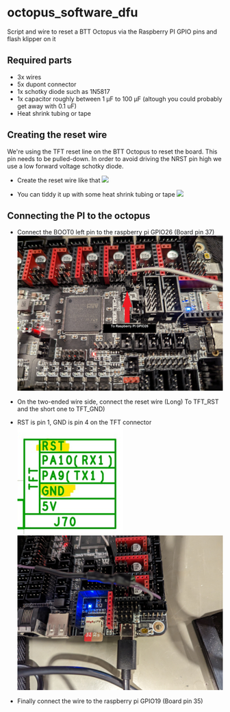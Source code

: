 # octopus_software_dfu
Script and wire to reset a BTT Octopus via the Raspberry PI GPIO pins and flash klipper on it

## Required parts
- 3x wires
- 5x dupont connector
- 1x schotky diode such as 1N5817
- 1x capacitor roughly between 1 µF to 100 µF (altough you could probably get away with 0.1 uF)
- Heat shrink tubing or tape

## Creating the reset wire
We're using the TFT reset line on the BTT Octopus to reset the board. This pin needs to be pulled-down. In order to avoid driving the NRST pin high we use a low forward voltage schotky diode.

- Create the reset wire like that
![](./images/wire_circuit.jpg)

- You can tiddy it up with some heat shrink tubing or tape
![](./images/completed_wire.jpg)

## Connecting the PI to the octopus
- Connect the BOOT0 left pin to the raspberry pi GPIO26 (Board pin 37)
![](./images/boot0_pin.jpg)

- On the two-ended wire side, connect the reset wire (Long) To TFT_RST and the short one to TFT_GND)
- RST is pin 1, GND is pin 4 on the TFT connector
![](./images/tft_pins.jpg)
![](./images/tft_connection.jpg)

- Finally connect the wire to the raspberry pi GPIO19 (Board pin 35)








